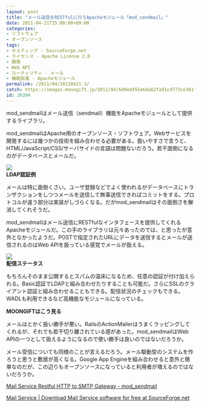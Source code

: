 ```yaml
---
layout: post
title: "メール送信をRESTfulに行うApacheモジュール「mod_sendmail」"
date: 2011-04-21T15:00:00+09:00
categories:
- ソフトウェア
- オープンソース
tags: 
- ホスティング - SourceForge.net
- ライセンス - Apache License 2.0
- 開発
- Web API
- ユーティリティ - メール
- 機能拡張 - Apacheモジュール
permalink: /2011/04/20110421-3/
catch: https://images.moongift.jp/2011/04/6d9ed455e6da62fa91cd773ce381f82b.png
id: 26394
---
```

mod\_sendmailはメール送信（sendmail）機能をApacheモジュールとして提供するライブラリ。

  

mod\_sendmailはApache用のオープンソース・ソフトウェア。Webサービスを開発するには幾つかの技術を組み合わせる必要がある。扱いやすさで言うと、HTML/JavaScript/CSS/サーバサイドの言語は問題ないだろう。若干面倒になるのがデータベースとメールだ。

  

![](https://images.moongift.jp/2011/04/452f5bb4a54db119c6f58eb30c905308.png)  
**LDAP認証例**

  

メールは特に面倒くさい。ユーザ登録などでよく使われるがデータベースにトランザクションをしつつメールを送信して無事送信できればコミットをする。プロトコルが違う部分は実装がしづらくなる。だがmod\_sendmailはその面倒さを解消してくれそうだ。

  
<!--more-->  

mod\_sendmailはメール送信にRESTfulなインタフェースを提供してくれるApacheモジュールだ。この手のライブラリは元々あったのでは、と思ったが意外となかったようだ。POSTで指定されたURLにデータを送信するとメールが送信されるのはWeb APIを扱っている感覚でメールが扱える。

  

![](https://images.moongift.jp/2011/04/6d9ed455e6da62fa91cd773ce381f82b.png)  
**配信ステータス**

  

もちろんそのまま公開するとスパムの温床になるため、任意の認証が付け加えられる。Basic認証でLDAPと組み合わせたりすることも可能だ。さらにSSLのクライアント認証と組み合わせることもできる。配信状況のチェックもできる。WADLも利用できるなど高機能なモジュールになっている。

  
  
  

**MOONGIFTはこう見る**

  

メールはとかく扱い勝手が悪い。RailsのActionMailerはうまくラッピングしてくれるが、それでも若干切り離されている感があった。mod\_sendmailはWeb APIの一つとして扱えるようになるので使い勝手は良いのではないだろうか。

  

メール受信についても同様のことが言えるだろう。メール駆動型のシステムを作ろうと思うと敷居が高くなる。Google App Engineを組み合わせると意外と簡単なのだが、この辺りもオープンソースになっていると利用者が増えるのではないだろうか。

  

[Mail Service Restful HTTP to SMTP Gateway - mod\_sendmail](http://mailservice.sourceforge.net/mod_sendmail.html)

  

[Mail Service | Download Mail Service software for free at SourceForge.net](http://sourceforge.net/projects/mailservice/)

